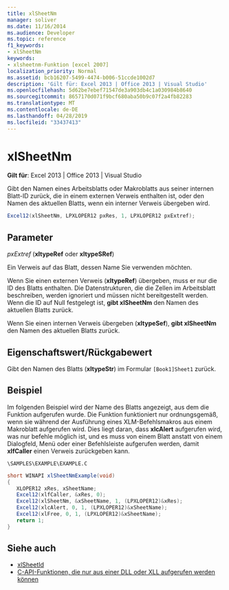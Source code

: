 ```yaml
---
title: xlSheetNm
manager: soliver
ms.date: 11/16/2014
ms.audience: Developer
ms.topic: reference
f1_keywords:
- xlSheetNm
keywords:
- xlsheetnm-Funktion [excel 2007]
localization_priority: Normal
ms.assetid: bcb16207-5499-4474-b006-51ccde1002d7
description: 'Gilt für: Excel 2013 | Office 2013 | Visual Studio'
ms.openlocfilehash: 5d62be7ebef71547de3a903db4c1a030984b8640
ms.sourcegitcommit: 8657170d071f9bcf680aba50b9c07f2a4fb82283
ms.translationtype: MT
ms.contentlocale: de-DE
ms.lasthandoff: 04/28/2019
ms.locfileid: "33437413"
---
```

# <a name="xlsheetnm"></a>xlSheetNm

**Gilt für**: Excel 2013 | Office 2013 | Visual Studio 
  
Gibt den Namen eines Arbeitsblatts oder Makroblatts aus seiner internen Blatt-ID zurück, die in einem externen Verweis enthalten ist, oder den Namen des aktuellen Blatts, wenn ein interner Verweis übergeben wird.
  
```cs
Excel12(xlSheetNm, LPXLOPER12 pxRes, 1, LPXLOPER12 pxExtref);
```

## <a name="parameters"></a>Parameter

_pxExtref_ (**xltypeRef** oder **xltypeSRef**)
  
Ein Verweis auf das Blatt, dessen Name Sie verwenden möchten.
  
Wenn Sie einen externen Verweis (**xltypeRef**) übergeben, muss er nur die ID des Blatts enthalten. Die Datenstrukturen, die die Zellen im Arbeitsblatt beschreiben, werden ignoriert und müssen nicht bereitgestellt werden. Wenn die ID auf Null festgelegt ist, **gibt xlSheetNm** den Namen des aktuellen Blatts zurück. 
  
Wenn Sie einen internen Verweis übergeben (**xltypeSef**), **gibt xlSheetNm** den Namen des aktuellen Blatts zurück. 
  
## <a name="property-valuereturn-value"></a>Eigenschaftswert/Rückgabewert

Gibt den Namen des Blatts (**xltypeStr**) im Formular  `[Book1]Sheet1` zurück.
  
## <a name="example"></a>Beispiel

Im folgenden Beispiel wird der Name des Blatts angezeigt, aus dem die Funktion aufgerufen wurde. Die Funktion funktioniert nur ordnungsgemäß, wenn sie während der Ausführung eines XLM-Befehlsmakros aus einem Makroblatt aufgerufen wird. Dies liegt daran, dass **xlcAlert** aufgerufen wird, was nur befehle möglich ist, und es muss von einem Blatt anstatt von einem Dialogfeld, Menü oder einer Befehlsleiste aufgerufen werden, damit **xlfCaller** einen Verweis zurückgeben kann. 
  
`\SAMPLES\EXAMPLE\EXAMPLE.C`
  
```cs
short WINAPI xlSheetNmExample(void)
{
   XLOPER12 xRes, xSheetName;
   Excel12(xlfCaller, &xRes, 0);
   Excel12(xlSheetNm, &xSheetName, 1, (LPXLOPER12)&xRes);
   Excel12(xlcAlert, 0, 1, (LPXLOPER12)&xSheetName);
   Excel12(xlFree, 0, 1, (LPXLOPER12)&xSheetName);
   return 1;
}
```

## <a name="see-also"></a>Siehe auch

- [xlSheetId](xlsheetid.md)
- [C-API-Funktionen, die nur aus einer DLL oder XLL aufgerufen werden können](c-api-functions-that-can-be-called-only-from-a-dll-or-xll.md)

